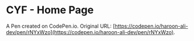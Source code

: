 # CYF - Home Page

A Pen created on CodePen.io. Original URL: [https://codepen.io/haroon-ali-dev/pen/rNYxWzo](https://codepen.io/haroon-ali-dev/pen/rNYxWzo).

